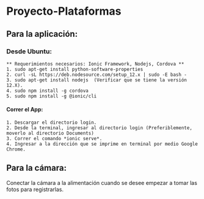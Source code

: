 # Proyecto-Plataformas

## Para la aplicación:
  ### Desde Ubuntu:
    ** Requerimientos necesarios: Ionic Framework, Nodejs, Cordova **
    1. sudo apt-get install python-software-properties
    2. curl -sL https://deb.nodesource.com/setup_12.x | sudo -E bash -
    3. sudo apt-get install nodejs  (Verificar que se tiene la versión 12.X).
    4. sudo npm install -g cordova
    5. sudo npm install -g @ionic/cli
   #### Correr el App:
    1. Descargar el directorio login.
    2. Desde la terminal, ingresar al directorio login (Preferiblemente, moverlo al directorio Documents)
    3. Correr el comando *ionic serve*.
    4. Ingresar a la dirección que se imprime en terminal por medio Google Chrome. 
    
    
## Para la cámara: 
  Conectar la cámara a la alimentación cuando se desee empezar a tomar las fotos para registrarlas.
  
    
